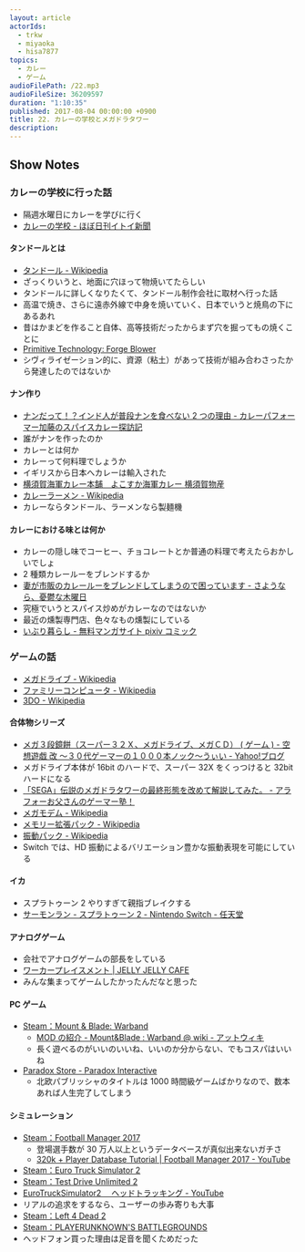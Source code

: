 ```yaml
---
layout: article
actorIds:
  - trkw
  - miyaoka
  - hisa7877
topics:
  - カレー
  - ゲーム
audioFilePath: /22.mp3
audioFileSize: 36209597
duration: "1:10:35"
published: 2017-08-04 00:00:00 +0900
title: 22. カレーの学校とメガドラタワー
description:
---
```


## Show Notes

### カレーの学校に行った話

* 隔週水曜日にカレーを学びに行く
* [カレーの学校 - ほぼ日刊イトイ新聞](http://www.1101.com/curryschool/index.html)

#### タンドールとは

* [タンドール - Wikipedia](https://ja.wikipedia.org/wiki/%E3%82%BF%E3%83%B3%E3%83%89%E3%83%BC%E3%83%AB)
* ざっくりいうと、地面に穴ほって物焼いてたらしい
* タンドールに詳しくなりたくて、タンドール制作会社に取材へ行った話
* 高温で焼き、さらに遠赤外線で中身を焼いていく、日本でいうと焼鳥の下にあるあれ
* 昔はかまどを作ること自体、高等技術だったからまず穴を掘ってもの焼くことに
* [Primitive Technology: Forge Blower](https://www.youtube.com/watch?v=VVV4xeWBIxE)
* シヴィライゼーション的に、資源（粘土）があって技術が組み合わさったから発達したのではないか

#### ナン作り

* [ナンだって！？インド人が普段ナンを食べない 2 つの理由 - カレーパフォーマー加藤のスパイスカレー探訪記](http://spicecurryevent.hatenablog.com/entry/2015/01/14/115000)
* 誰がナンを作ったのか
* カレーとは何か
* カレーって何料理でしょうか
* イギリスから日本へカレーは輸入された
* [横須賀海軍カレー本舗　よこすか海軍カレー 横須賀物産](http://yokosuka-curry.com/curry/what.html)
* [カレーラーメン - Wikipedia](https://ja.wikipedia.org/wiki/%E3%82%AB%E3%83%AC%E3%83%BC%E3%83%A9%E3%83%BC%E3%83%A1%E3%83%B3)
* カレーならタンドール、ラーメンなら製麺機

#### カレーにおける味とは何か

* カレーの隠し味でコーヒー、チョコレートとか普通の料理で考えたらおかしいでしょ
* 2 種類カレールーをブレンドするか
* [妻が市販のカレールーをブレンドしてしまうので困っています - さようなら、憂鬱な木曜日](http://www.goodbyebluethursday.com/entry/curry)
* 究極でいうとスパイス炒めがカレーなのではないか
* 最近の燻製専門店、色々なもの燻製にしている
* [いぶり暮らし - 無料マンガサイト pixiv コミック](https://comic.pixiv.net/works/1154)

### ゲームの話

* [メガドライブ - Wikipedia](https://ja.wikipedia.org/wiki/%E3%83%A1%E3%82%AC%E3%83%89%E3%83%A9%E3%82%A4%E3%83%96)
* [ファミリーコンピュータ - Wikipedia](https://ja.wikipedia.org/wiki/%E3%83%95%E3%82%A1%E3%83%9F%E3%83%AA%E3%83%BC%E3%82%B3%E3%83%B3%E3%83%94%E3%83%A5%E3%83%BC%E3%82%BF)
* [3DO - Wikipedia](https://ja.wikipedia.org/wiki/3DO)

#### 合体物シリーズ

* [メガ３段鏡餅（スーパー３２Ｘ、メガドライブ、メガＣＤ） ( ゲーム ) - 空想遊戯 改 ～３０代ゲーマーの１０００本ノック～うぃい - Yahoo!ブログ](https://blogs.yahoo.co.jp/echizenss/43353434.html)
* メガドライブ本体が 16bit のハードで、スーパー 32X をくっつけると 32bit ハードになる
* [「SEGA」伝説のメガドラタワーの最終形態を改めて解説してみた。 - アラフォーお父さんのゲーマー塾！](http://around40gamer.blog.fc2.com/blog-entry-48.html)
* [メガモデム - Wikipedia](https://ja.wikipedia.org/wiki/%E3%83%A1%E3%82%AC%E3%83%A2%E3%83%87%E3%83%A0)
* [メモリー拡張パック - Wikipedia](https://ja.wikipedia.org/wiki/%E3%83%A1%E3%83%A2%E3%83%AA%E3%83%BC%E6%8B%A1%E5%BC%B5%E3%83%91%E3%83%83%E3%82%AF)
* [振動パック - Wikipedia](https://ja.wikipedia.org/wiki/%E6%8C%AF%E5%8B%95%E3%83%91%E3%83%83%E3%82%AF)
* Switch では、HD 振動によるバリエーション豊かな振動表現を可能にしている

#### イカ

* スプラトゥーン 2 やりすぎて親指ブレイクする
* [サーモンラン - スプラトゥーン 2 - Nintendo Switch - 任天堂](https://www.nintendo.co.jp/switch/aab6a/coop/index.html)

#### アナログゲーム

* 会社でアナログゲームの部長をしている
* [ワーカープレイスメント \| JELLY JELLY CAFE](http://jellyjellycafe.com/tag/workerplacement)
* みんな集まってゲームしたかったんだなと思った

#### PC ゲーム

* [Steam：Mount & Blade: Warband](http://store.steampowered.com/app/48700/Mount__Blade_Warband/)
  * [MOD の紹介 - Mount&Blade : Warband @ wiki - アットウィキ](https://www21.atwiki.jp/warband/pages/28.html)
  * 長く遊べるのがいいのいいね、いいのか分からない、でもコスパはいいね
* [Paradox Store - Paradox Interactive](https://www.paradoxplaza.com/)
  * 北欧パブリッシャのタイトルは 1000 時間級ゲームばかりなので、数本あれば人生完了してしまう

#### シミュレーション

* [Steam：Football Manager 2017](http://store.steampowered.com/app/482730/Football_Manager_2017/?l=japanese)
  * 登場選手数が 30 万人以上というデータベースが真似出来ないガチさ
  * [320k + Player Database Tutorial \| Football Manager 2017 - YouTube](https://www.youtube.com/watch?v=7qn4tYhkwAw)
* [Steam：Euro Truck Simulator 2](http://store.steampowered.com/app/227300/Euro_Truck_Simulator_2/)
* [Steam：Test Drive Unlimited 2](http://store.steampowered.com/app/9930/Test_Drive_Unlimited_2/?l=japanese)
* [EuroTruckSimulator2 　ヘッドトラッキング - YouTube](https://www.youtube.com/watch?v=Fx962U4T72c)
* リアルの追求をするなら、ユーザーの歩み寄りも大事
* [Steam：Left 4 Dead 2](http://store.steampowered.com/app/550/Left_4_Dead_2/?l=japanese)
* [Steam：PLAYERUNKNOWN'S BATTLEGROUNDS](http://store.steampowered.com/app/578080/PLAYERUNKNOWNS_BATTLEGROUNDS/)
* ヘッドフォン買った理由は足音を聞くためだった

